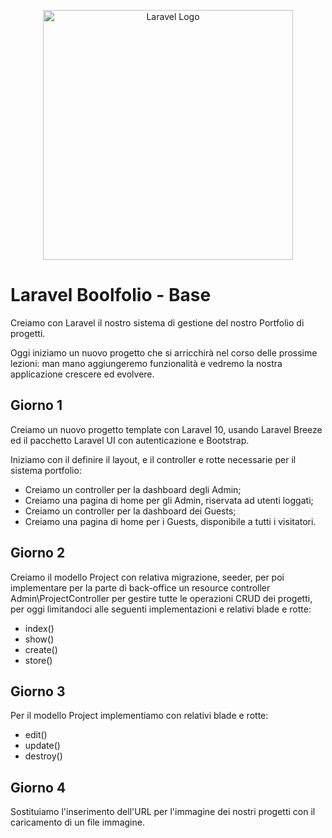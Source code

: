 <p align="center"><a href="https://laravel.com" target="_blank"><img src="https://raw.githubusercontent.com/laravel/art/master/logo-lockup/5%20SVG/2%20CMYK/1%20Full%20Color/laravel-logolockup-cmyk-red.svg" width="400" alt="Laravel Logo"></a></p>

# Laravel Boolfolio - Base

<p>Creiamo con Laravel il nostro sistema di gestione del nostro Portfolio di progetti.</p>
<p>Oggi iniziamo un nuovo progetto che si arricchirà nel corso delle prossime lezioni: man mano aggiungeremo funzionalità e vedremo la nostra applicazione crescere ed evolvere.</p>

## Giorno 1

<p>Creiamo un nuovo progetto template con Laravel 10, usando Laravel Breeze ed il pacchetto Laravel UI con autenticazione e Bootstrap.</p>
<p>Iniziamo con il definire il layout, e il controller e rotte necessarie per il sistema portfolio:</p>

- Creiamo un controller per la dashboard degli Admin;
- Creiamo una pagina di home per gli Admin, riservata ad utenti loggati;
- Creiamo un controller per la dashboard dei Guests;
- Creiamo una pagina di home per i Guests, disponibile a tutti i visitatori.

## Giorno 2

<p>Creiamo il modello Project con relativa migrazione, seeder, per poi implementare per la parte di back-office un resource controller Admin\ProjectController per gestire tutte le operazioni CRUD dei progetti, per oggi limitandoci alle seguenti implementazioni e relativi blade e rotte:</p>

- index()
- show()
- create()
- store()

## Giorno 3

<p>Per il modello Project implementiamo con relativi blade e rotte:</p>

- edit()
- update()
- destroy()

## Giorno 4

<p>Sostituiamo l'inserimento dell'URL per l'immagine dei nostri progetti con il caricamento di un file immagine.</p>